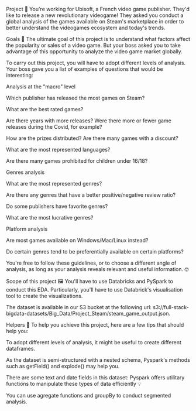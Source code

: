 Project 🚧
You're working for Ubisoft, a French video game publisher. They'd like to release a new revolutionary videogame! They asked you conduct a global analysis of the games available on Steam's marketplace in order to better understand the videogames ecosystem and today's trends.

Goals 🎯
The ultimate goal of this project is to understand what factors affect the popularity or sales of a video game. But your boss asked you to take advantage of this opportunity to analyze the video game market globally.

To carry out this project, you will have to adopt different levels of analysis. Your boss gave you a list of examples of questions that would be interesting:

Analysis at the "macro" level

Which publisher has released the most games on Steam?

What are the best rated games?

Are there years with more releases? Were there more or fewer game releases during the Covid, for example?

How are the prizes distributed? Are there many games with a discount?

What are the most represented languages?

Are there many games prohibited for children under 16/18?

Genres analysis

What are the most represented genres?

Are there any genres that have a better positive/negative review ratio?

Do some publishers have favorite genres?

What are the most lucrative genres?

Platform analysis

Are most games available on Windows/Mac/Linux instead?

Do certain genres tend to be preferentially available on certain platforms?

You're free to follow these guidelines, or to choose a different angle of analysis, as long as your analysis reveals relevant and useful information. 🤓

Scope of this project 🖼️
You'll have to use Databricks and PySpark to conduct this EDA. Particularly, you'll have to use Databrick's visualisation tool to create the visualizations.

The dataset is available in our S3 bucket at the following url: s3://full-stack-bigdata-datasets/Big_Data/Project_Steam/steam_game_output.json.

Helpers 🦮
To help you achieve this project, here are a few tips that should help you:

To adopt different levels of analysis, it might be useful to create different dataframes.

As the dataset is semi-structured with a nested schema, Pyspark's methods such as getField() and explode() may help you.

There are some text and date fields in this dataset: Pyspark offers utilitary functions to manipulate these types of data efficiently 💡

You can use agregate functions and groupBy to conduct segmented analysis.